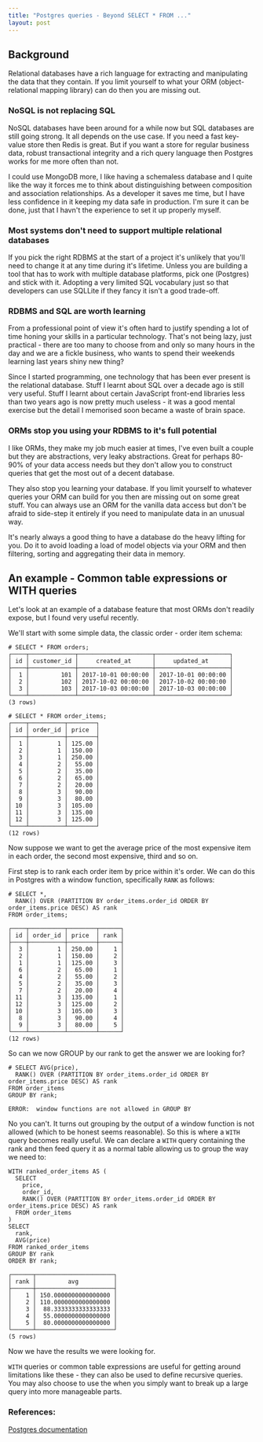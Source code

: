 ```yaml
---
title: "Postgres queries - Beyond SELECT * FROM ..."
layout: post
---
```


## Background

Relational databases have a rich language for extracting and
manipulating the data that they contain. If you limit yourself to what
your ORM (object-relational mapping library) can do then you are missing
out.

### NoSQL is not replacing SQL

NoSQL databases have been around for a while now but SQL databases are
still going strong. It all depends on the use case. If you need a fast
key-value store then Redis is great. But if you want a store for regular
business data, robust transactional integrity and a rich query language
then Postgres works for me more often than not.

I could use MongoDB more, I like having a schemaless database and I
quite like the way it forces me to think about distinguishing between
composition and association relationships. As a developer it saves me
time, but I have less confidence in it keeping my data safe in
production. I'm sure it can be done, just that I havn't the experience
to set it up properly myself.

### Most systems don't need to support multiple relational databases

If you pick the right RDBMS at the start of a project it's unlikely that
you'll need to change it at any time during it's lifetime.  Unless you
are building a tool that has to work with multiple database platforms,
pick one (Postgres) and stick with it. Adopting a very limited SQL
vocabulary just so that developers can use SQLLite if they fancy it
isn't a good trade-off.

### RDBMS and SQL are worth learning

From a professional point of view it's often hard to justify spending a
lot of time honing your skills in a particular technology. That's not
being lazy, just practical - there are too many to choose from and only
so many hours in the day and we are a fickle business, who wants to
spend their weekends learning last years shiny new thing?

Since I started programming, one technology that has been ever present
is the relational database. Stuff I learnt about SQL over a decade ago
is still very useful. Stuff I learnt about certain JavaScript front-end
libraries less than two years ago is now pretty much useless - it was a
good mental exercise but the detail I memorised soon became a waste of
brain space.

### ORMs stop you using your RDBMS to it's full potential

I like ORMs, they make my job much easier at times, I've even built a
couple but they are abstractions, very leaky abstractions. Great for
perhaps 80-90% of your data access needs but they don't allow you to
construct queries that get the most out of a decent database.

They also stop you learning your database. If you limit yourself to
whatever queries your ORM can build for you then are missing out on some
great stuff. You can always use an ORM for the vanilla data access but
don't be afraid to side-step it entirely if you need to manipulate data
in an unusual way.

It's nearly always a good thing to have a database do the heavy lifting
for you. Do it to avoid loading a load of model objects via your ORM and
then filtering, sorting and aggregating their data in memory.

## An example - Common table expressions or WITH queries

Let's look at an example of a database feature that most ORMs don't
readily expose, but I found very useful recently.

We'll start with some simple data, the classic order - order item schema:

    # SELECT * FROM orders;
    ┌────┬─────────────┬─────────────────────┬─────────────────────┐
    │ id │ customer_id │     created_at      │     updated_at      │
    ├────┼─────────────┼─────────────────────┼─────────────────────┤
    │  1 │         101 │ 2017-10-01 00:00:00 │ 2017-10-01 00:00:00 │
    │  2 │         102 │ 2017-10-02 00:00:00 │ 2017-10-02 00:00:00 │
    │  3 │         103 │ 2017-10-03 00:00:00 │ 2017-10-03 00:00:00 │
    └────┴─────────────┴─────────────────────┴─────────────────────┘
    (3 rows)

    # SELECT * FROM order_items;
    ┌────┬──────────┬────────┐
    │ id │ order_id │ price  │
    ├────┼──────────┼────────┤
    │  1 │        1 │ 125.00 │
    │  2 │        1 │ 150.00 │
    │  3 │        1 │ 250.00 │
    │  4 │        2 │  55.00 │
    │  5 │        2 │  35.00 │
    │  6 │        2 │  65.00 │
    │  7 │        2 │  20.00 │
    │  8 │        3 │  90.00 │
    │  9 │        3 │  80.00 │
    │ 10 │        3 │ 105.00 │
    │ 11 │        3 │ 135.00 │
    │ 12 │        3 │ 125.00 │
    └────┴──────────┴────────┘
    (12 rows)

Now suppose we want to get the average price of the most expensive item
in each order, the second most expensive, third and so on.

First step is to rank each order item by price within it's order. We can
do this in Postgres with a window function, specifically `RANK` as
follows:

    # SELECT *,
      RANK() OVER (PARTITION BY order_items.order_id ORDER BY order_items.price DESC) AS rank
    FROM order_items;

    ┌────┬──────────┬────────┬──────┐
    │ id │ order_id │ price  │ rank │
    ├────┼──────────┼────────┼──────┤
    │  3 │        1 │ 250.00 │    1 │
    │  2 │        1 │ 150.00 │    2 │
    │  1 │        1 │ 125.00 │    3 │
    │  6 │        2 │  65.00 │    1 │
    │  4 │        2 │  55.00 │    2 │
    │  5 │        2 │  35.00 │    3 │
    │  7 │        2 │  20.00 │    4 │
    │ 11 │        3 │ 135.00 │    1 │
    │ 12 │        3 │ 125.00 │    2 │
    │ 10 │        3 │ 105.00 │    3 │
    │  8 │        3 │  90.00 │    4 │
    │  9 │        3 │  80.00 │    5 │
    └────┴──────────┴────────┴──────┘
    (12 rows)

So can we now GROUP by our rank to get the answer we are looking for?

    # SELECT AVG(price),
      RANK() OVER (PARTITION BY order_items.order_id ORDER BY order_items.price DESC) AS rank
    FROM order_items
    GROUP BY rank;

    ERROR:  window functions are not allowed in GROUP BY

No you can't. It turns out grouping by the output of a window function
is not allowed (which to be honest seems reasonable). So this is where a
`WITH` query becomes really useful. We can declare a `WITH` query
containing the rank and then feed query it as a normal table allowing us
to group the way we need to:

    WITH ranked_order_items AS (
      SELECT
        price,
        order_id,
        RANK() OVER (PARTITION BY order_items.order_id ORDER BY order_items.price DESC) AS rank
      FROM order_items
    )
    SELECT
      rank,
      AVG(price)
    FROM ranked_order_items
    GROUP BY rank
    ORDER BY rank;

    ┌──────┬──────────────────────┐
    │ rank │         avg          │
    ├──────┼──────────────────────┤
    │    1 │ 150.0000000000000000 │
    │    2 │ 110.0000000000000000 │
    │    3 │  88.3333333333333333 │
    │    4 │  55.0000000000000000 │
    │    5 │  80.0000000000000000 │
    └──────┴──────────────────────┘
    (5 rows)

Now we have the results we were looking for.

`WITH` queries or common table expressions are useful for getting around
limitations like these - they can also be used to define recursive
queries. You may also choose to use the when you simply want to break up
a large query into more manageable parts.

### References:

[Postgres documentation](https://www.postgresql.org/docs/9.6/static/queries-with.html)
